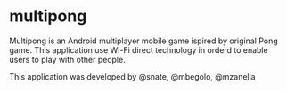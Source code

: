 # multipong
Multipong is an Android multiplayer mobile game ispired by original Pong game. 
This application use Wi-Fi direct technology in orderd to enable users to play with other people.

This application was developed by @snate, @mbegolo, @mzanella
